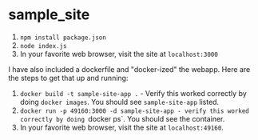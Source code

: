 # sample_site

1. `npm install package.json`
2. `node index.js`
3. In your favorite web browser, visit the site at `localhost:3000`

I have also included a dockerfile and "docker-ized" the webapp. Here are
the steps to get that up and running:
1. `docker build -t sample-site-app .` - Verify this worked correctly by doing
   `docker images`. You should see `sample-site-app` listed.
2. `docker run -p 49160:3000 -d sample-site-app - verify this worked correctly
   by doing `docker ps`. You should see the container. 
3. In your favorite web browser, visit the site at `localhost:49160`.
